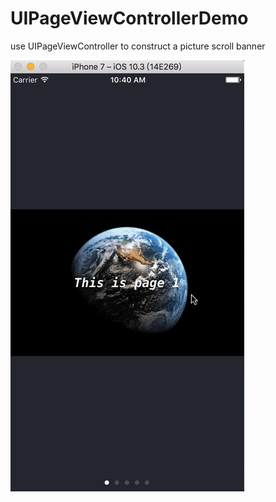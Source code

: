 # UIPageViewControllerDemo

use UIPageViewController to construct a picture scroll banner

![demo](demo.gif)
